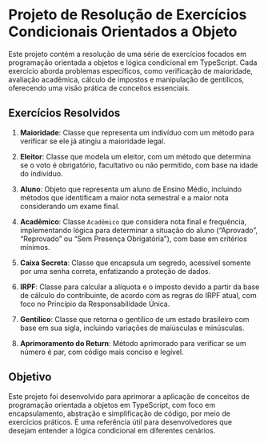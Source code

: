 # Projeto de Resolução de Exercícios Condicionais Orientados a Objeto

Este projeto contém a resolução de uma série de exercícios focados em programação orientada a objetos e lógica condicional em TypeScript. Cada exercício aborda problemas específicos, como verificação de maioridade, avaliação acadêmica, cálculo de impostos e manipulação de gentílicos, oferecendo uma visão prática de conceitos essenciais.

## Exercícios Resolvidos

1. **Maioridade**: Classe que representa um indivíduo com um método para verificar se ele já atingiu a maioridade legal.

2. **Eleitor**: Classe que modela um eleitor, com um método que determina se o voto é obrigatório, facultativo ou não permitido, com base na idade do indivíduo.

3. **Aluno**: Objeto que representa um aluno de Ensino Médio, incluindo métodos que identificam a maior nota semestral e a maior nota considerando um exame final.

4. **Acadêmico**: Classe `Acadêmico` que considera nota final e frequência, implementando lógica para determinar a situação do aluno (“Aprovado”, “Reprovado” ou “Sem Presença Obrigatória”), com base em critérios mínimos.

5. **Caixa Secreta**: Classe que encapsula um segredo, acessível somente por uma senha correta, enfatizando a proteção de dados.

6. **IRPF**: Classe para calcular a alíquota e o imposto devido a partir da base de cálculo do contribuinte, de acordo com as regras do IRPF atual, com foco no Princípio da Responsabilidade Única.

7. **Gentílico**: Classe que retorna o gentílico de um estado brasileiro com base em sua sigla, incluindo variações de maiúsculas e minúsculas.

8. **Aprimoramento do Return**: Método aprimorado para verificar se um número é par, com código mais conciso e legível.

## Objetivo

Este projeto foi desenvolvido para aprimorar a aplicação de conceitos de programação orientada a objetos em TypeScript, com foco em encapsulamento, abstração e simplificação de código, por meio de exercícios práticos. É uma referência útil para desenvolvedores que desejam entender a lógica condicional em diferentes cenários.
